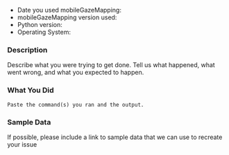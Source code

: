 * Date you used mobileGazeMapping:
* mobileGazeMapping version used:
* Python version:
* Operating System:

### Description

Describe what you were trying to get done. Tell us what happened, what went wrong, and what you expected to happen.

### What You Did
```
Paste the command(s) you ran and the output.
```

### Sample Data

If possible, please include a link to sample data that we can use to recreate your issue
